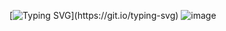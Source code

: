 [![Typing SVG](https://readme-typing-svg.demolab.com?font=Fira+Code&duration=2000&pause=1000&random=false&width=435&lines=TechWatchProject;Who+Watches+the+Watchers%3F;We+do.)](https://git.io/typing-svg)
![image](https://github.com/TechWatchProject/.github/assets/6856673/d0aa19eb-afcc-47e8-aeb8-7361efbd6545)

